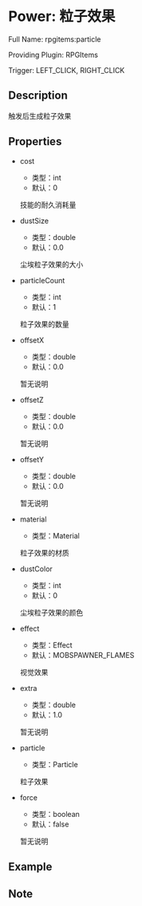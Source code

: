 # Power: 粒子效果

<!-- 本文件是通过游戏内 `/rpgitem gen-wiki` 命令生成的。 -->
<!-- 请只在对应的 "beginCustomXXXX" 与 "endCustomXXXX" 间编辑。  -->
<!-- 如果您想修改技能或其属性的描述， -->
<!-- 请修改 "resources/lang/zh_CN.yml" 中对应的项。 -->

Full Name: rpgitems:particle

Providing Plugin: RPGItems

Trigger: LEFT_CLICK, RIGHT_CLICK


<!-- beginCustomHeader -->
<!-- endCustomHeader -->

## Description

触发后生成粒子效果
<!-- beginCustomDescription -->
<!-- endCustomDescription -->

## Properties

* cost

  * 类型：int
  * 默认：0

  技能的耐久消耗量

* dustSize

  * 类型：double
  * 默认：0.0

  尘埃粒子效果的大小

* particleCount

  * 类型：int
  * 默认：1

  粒子效果的数量

* offsetX

  * 类型：double
  * 默认：0.0

  暂无说明

* offsetZ

  * 类型：double
  * 默认：0.0

  暂无说明

* offsetY

  * 类型：double
  * 默认：0.0

  暂无说明

* material

  * 类型：Material

  粒子效果的材质

* dustColor

  * 类型：int
  * 默认：0

  尘埃粒子效果的颜色

* effect

  * 类型：Effect
  * 默认：MOBSPAWNER_FLAMES

  视觉效果

* extra

  * 类型：double
  * 默认：1.0

  暂无说明

* particle

  * 类型：Particle

  粒子效果

* force

  * 类型：boolean
  * 默认：false

  暂无说明


<!-- beginCustomProperties -->
<!-- endCustomProperties -->

## Example

<!-- beginCustomExample -->
<!-- endCustomExample -->

## Note

<!-- beginCustomNote -->
<!-- endCustomNote -->